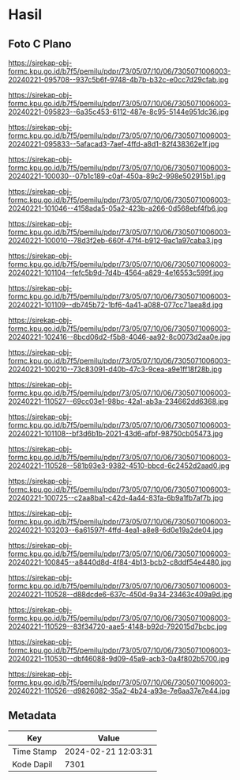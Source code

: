 # Hasil

## Foto C Plano

https://sirekap-obj-formc.kpu.go.id/b7f5/pemilu/pdpr/73/05/07/10/06/7305071006003-20240221-095708--937c5b6f-9748-4b7b-b32c-e0cc7d29cfab.jpg

https://sirekap-obj-formc.kpu.go.id/b7f5/pemilu/pdpr/73/05/07/10/06/7305071006003-20240221-095823--6a35c453-6112-487e-8c95-5144e951dc36.jpg

https://sirekap-obj-formc.kpu.go.id/b7f5/pemilu/pdpr/73/05/07/10/06/7305071006003-20240221-095833--5afacad3-7aef-4ffd-a8d1-82f438362e1f.jpg

https://sirekap-obj-formc.kpu.go.id/b7f5/pemilu/pdpr/73/05/07/10/06/7305071006003-20240221-100030--07b1c189-c0af-450a-89c2-998e502915b1.jpg

https://sirekap-obj-formc.kpu.go.id/b7f5/pemilu/pdpr/73/05/07/10/06/7305071006003-20240221-101046--4158ada5-05a2-423b-a266-0d568ebf4fb6.jpg

https://sirekap-obj-formc.kpu.go.id/b7f5/pemilu/pdpr/73/05/07/10/06/7305071006003-20240221-100010--78d3f2eb-660f-47f4-b912-9ac1a97caba3.jpg

https://sirekap-obj-formc.kpu.go.id/b7f5/pemilu/pdpr/73/05/07/10/06/7305071006003-20240221-101104--fefc5b9d-7d4b-4564-a829-4e16553c599f.jpg

https://sirekap-obj-formc.kpu.go.id/b7f5/pemilu/pdpr/73/05/07/10/06/7305071006003-20240221-101109--db745b72-1bf6-4a41-a088-077cc71aea8d.jpg

https://sirekap-obj-formc.kpu.go.id/b7f5/pemilu/pdpr/73/05/07/10/06/7305071006003-20240221-102416--8bcd06d2-f5b8-4046-aa92-8c0073d2aa0e.jpg

https://sirekap-obj-formc.kpu.go.id/b7f5/pemilu/pdpr/73/05/07/10/06/7305071006003-20240221-100210--73c83091-d40b-47c3-9cea-a9e1ff18f28b.jpg

https://sirekap-obj-formc.kpu.go.id/b7f5/pemilu/pdpr/73/05/07/10/06/7305071006003-20240221-110527--69cc03e1-98bc-42a1-ab3a-234662dd6368.jpg

https://sirekap-obj-formc.kpu.go.id/b7f5/pemilu/pdpr/73/05/07/10/06/7305071006003-20240221-101108--bf3d6b1b-2021-43d6-afbf-98750cb05473.jpg

https://sirekap-obj-formc.kpu.go.id/b7f5/pemilu/pdpr/73/05/07/10/06/7305071006003-20240221-110528--581b93e3-9382-4510-bbcd-6c2452d2aad0.jpg

https://sirekap-obj-formc.kpu.go.id/b7f5/pemilu/pdpr/73/05/07/10/06/7305071006003-20240221-100725--c2aa8ba1-c42d-4a44-83fa-6b9a1fb7af7b.jpg

https://sirekap-obj-formc.kpu.go.id/b7f5/pemilu/pdpr/73/05/07/10/06/7305071006003-20240221-103203--6a61597f-4ffd-4ea1-a8e8-6d0e19a2de04.jpg

https://sirekap-obj-formc.kpu.go.id/b7f5/pemilu/pdpr/73/05/07/10/06/7305071006003-20240221-100845--a8440d8d-4f84-4b13-bcb2-c8ddf54e4480.jpg

https://sirekap-obj-formc.kpu.go.id/b7f5/pemilu/pdpr/73/05/07/10/06/7305071006003-20240221-110528--d88dcde6-637c-450d-9a34-23463c409a9d.jpg

https://sirekap-obj-formc.kpu.go.id/b7f5/pemilu/pdpr/73/05/07/10/06/7305071006003-20240221-110529--83f34720-aae5-4148-b92d-792015d7bcbc.jpg

https://sirekap-obj-formc.kpu.go.id/b7f5/pemilu/pdpr/73/05/07/10/06/7305071006003-20240221-110530--dbf46088-9d09-45a9-acb3-0a4f802b5700.jpg

https://sirekap-obj-formc.kpu.go.id/b7f5/pemilu/pdpr/73/05/07/10/06/7305071006003-20240221-110526--d9826082-35a2-4b24-a93e-7e6aa37e7e44.jpg


## Metadata

| Key        | Value               |
| ---------- | ------------------- |
| Time Stamp | 2024-02-21 12:03:31 |
| Kode Dapil | 7301                |



